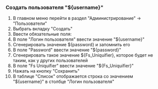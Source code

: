 ### Создать пользователя "${username}"

1. В главном меню перейти в раздел "Администрирование" -> "Пользователи"
1. Выбрать вкладку "Создать"
1. Ввести обязательные поля:
  1. В поле "Логин пользователя" ввести значение "${username}"
  1. Сгенерировать значение ${password} и запомнить его
  1. В поле "Password" ввести значение "${password}"
  1. Сгенерировать такое значение ${Fs_Uniquifier}, которое будет не таким, как у других пользователей
  1. В поле "Fs Uniquifier" ввести значение "${Fs_Uniquifier}"
1. Нажать на кнопку "Сохранить"
1. В таблице "Список" отображается строка со значением "${username}" в столбце "Логин пользователя"